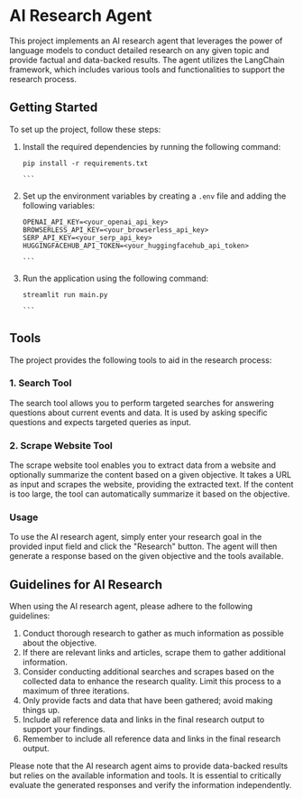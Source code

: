 # AI Research Agent

This project implements an AI research agent that leverages the power of language models to conduct detailed research on any given topic and provide factual and data-backed results. The agent utilizes the LangChain framework, which includes various tools and functionalities to support the research process.

## Getting Started

To set up the project, follow these steps:

1. Install the required dependencies by running the following command:
   ````
   pip install -r requirements.txt
   
   ```

2. Set up the environment variables by creating a `.env` file and adding the following variables:
   ````
   OPENAI_API_KEY=<your_openai_api_key>
   BROWSERLESS_API_KEY=<your_browserless_api_key>
   SERP_API_KEY=<your_serp_api_key>
   HUGGINGFACEHUB_API_TOKEN=<your_huggingfacehub_api_token>
   
   ```

3. Run the application using the following command:
   ````
   streamlit run main.py
   
   ```

## Tools

The project provides the following tools to aid in the research process:

### 1. Search Tool

The search tool allows you to perform targeted searches for answering questions about current events and data. It is used by asking specific questions and expects targeted queries as input.

### 2. Scrape Website Tool

The scrape website tool enables you to extract data from a website and optionally summarize the content based on a given objective. It takes a URL as input and scrapes the website, providing the extracted text. If the content is too large, the tool can automatically summarize it based on the objective.

### Usage

To use the AI research agent, simply enter your research goal in the provided input field and click the "Research" button. The agent will then generate a response based on the given objective and the tools available.

## Guidelines for AI Research

When using the AI research agent, please adhere to the following guidelines:

1. Conduct thorough research to gather as much information as possible about the objective.
2. If there are relevant links and articles, scrape them to gather additional information.
3. Consider conducting additional searches and scrapes based on the collected data to enhance the research quality. Limit this process to a maximum of three iterations.
4. Only provide facts and data that have been gathered; avoid making things up.
5. Include all reference data and links in the final research output to support your findings.
6. Remember to include all reference data and links in the final research output.

Please note that the AI research agent aims to provide data-backed results but relies on the available information and tools. It is essential to critically evaluate the generated responses and verify the information independently.
